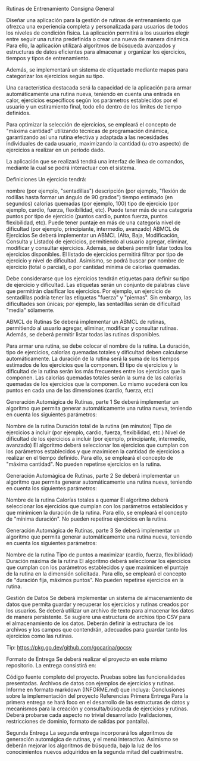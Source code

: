 Rutinas de Entrenamiento
Consigna General

Diseñar una aplicación para la gestión de rutinas de entrenamiento que ofrezca una experiencia completa y personalizada para usuarios de todos los niveles de condición física. La aplicación permitirá a los usuarios elegir entre seguir una rutina predefinida o crear una nueva de manera dinámica. Para ello, la aplicación utilizará algoritmos de búsqueda avanzados y estructuras de datos eficientes para almacenar y organizar los ejercicios, tiempos y tipos de entrenamiento.

Además, se implementará un sistema de etiquetado mediante mapas para categorizar los ejercicios según su tipo.

Una característica destacada será la capacidad de la aplicación para armar automáticamente una rutina nueva, teniendo en cuenta una entrada en calor, ejercicios específicos según los parámetros establecidos por el usuario y un estiramiento final, todo ello dentro de los límites de tiempo definidos.

Para optimizar la selección de ejercicios, se empleará el concepto de "máxima cantidad" utilizando técnicas de programación dinámica, garantizando así una rutina efectiva y adaptada a las necesidades individuales de cada usuario, maximizando la cantidad (u otro aspecto) de ejercicios a realizar en un período dado.

La aplicación que se realizará tendrá una interfaz de línea de comandos, mediante la cual se podrá interactuar con el sistema.

Definiciones
Un ejercicio tendrá:

nombre (por ejemplo, "sentadillas")
descripción (por ejemplo, "flexión de rodillas hasta formar un ángulo de 90 grados")
tiempo estimado (en segundos)
calorias quemadas (por ejemplo, 100)
tipo de ejercicio (por ejemplo, cardio, fuerza, flexibilidad, etc). Puede tener más de una categoría
puntos por tipo de ejercicio (puntos cardio, puntos fuerza, puntos flexibilidad, etc). Puede tener puntaje en más de una categoría
nivel de dificultad (por ejemplo, principiante, intermedio, avanzado)
ABMCL de Ejercicios
Se deberá implementar un ABMCL (Alta, Baja, Modificación, Consulta y Listado) de ejercicios, permitiendo al usuario agregar, eliminar, modificar y consultar ejercicios. Además, se deberá permitir listar todos los ejercicios disponibles. El listado de ejercicios permitirá filtrar por tipo de ejercicio y nivel de dificultad. Asimismo, se podrá buscar por nombre de ejercicio (total o parcial), o por cantidad mínima de calorías quemadas.

Debe considerarse que los ejercicios tendrán etiquetas para definir su tipo de ejercicio y dificultad. Las etiquetas serán un conjunto de palabras clave que permitirán clasificar los ejercicios. Por ejemplo, un ejercicio de sentadillas podría tener las etiquetas "fuerza" y "piernas". Sin embargo, las dificultades son únicas; por ejemplo, las sentadillas serán de dificultad "media" sólamente.

ABMCL de Rutinas
Se deberá implementar un ABMCL de rutinas, permitiendo al usuario agregar, eliminar, modificar y consultar rutinas. Además, se deberá permitir listar todas las rutinas disponibles.

Para armar una rutina, se debe colocar el nombre de la rutina. La duración, tipo de ejercicios, calorías quemadas totales y dificultad deben calcularse automáticamente. La duración de la rutina será la suma de los tiempos estimados de los ejercicios que la componen. El tipo de ejercicios y la dificultad de la rutina serán los más frecuentes entre los ejercicios que la componen. Las calorías quemadas totales serán la suma de las calorías quemadas de los ejercicios que la componen. Lo mismo sucederá con los puntos en cada una de las dimensiones (cardio, fuerza, etc)

Generación Automágica de Rutinas, parte 1
Se deberá implementar un algoritmo que permita generar automáticamente una rutina nueva, teniendo en cuenta los siguientes parámetros:

Nombre de la rutina
Duración total de la rutina (en minutos)
Tipo de ejercicios a incluir (por ejemplo, cardio, fuerza, flexibilidad, etc.)
Nivel de dificultad de los ejercicios a incluir (por ejemplo, principiante, intermedio, avanzado)
El algoritmo deberá seleccionar los ejercicios que cumplan con los parámetros establecidos y que maximicen la cantidad de ejercicios a realizar en el tiempo definido. Para ello, se empleará el concepto de "máxima cantidad". No pueden repetirse ejercicios en la rutina.

Generación Automágica de Rutinas, parte 2
Se deberá implementar un algoritmo que permita generar automáticamente una rutina nueva, teniendo en cuenta los siguientes parámetros:

Nombre de la rutina
Calorías totales a quemar
El algoritmo deberá seleccionar los ejercicios que cumplan con los parámetros establecidos y que minimicen la duración de la rutina. Para ello, se empleará el concepto de "mínima duración". No pueden repetirse ejercicios en la rutina.

Generación Automágica de Rutinas, parte 3
Se deberá implementar un algoritmo que permita generar automáticamente una rutina nueva, teniendo en cuenta los siguientes parámetros:

Nombre de la rutina
Tipo de puntos a maximizar (cardio, fuerza, flexibilidad)
Duración máxima de la rutina
El algoritmo deberá seleccionar los ejercicios que cumplan con los parámetros establecidos y que maximicen el puntaje de la rutina en la dimensión solicitada. Para ello, se empleará el concepto de "duración fija, máximos puntos". No pueden repetirse ejercicios en la rutina.

Gestión de Datos
Se deberá implementar un sistema de almacenamiento de datos que permita guardar y recuperar los ejercicios y rutinas creados por los usuarios. Se deberá utilizar un archivo de texto para almacenar los datos de manera persistente. Se sugiere una estructura de archios tipo CSV para el almacenamiento de los datos. Deberán definir la estructura de los archivos y los campos que contendrán, adecuados para guardar tanto los ejercicios como las rutinas.

Tip: https://pkg.go.dev/github.com/gocarina/gocsv

Formato de Entrega
Se deberá realizar el proyecto en este mismo repositorio. La entrega consistirá en:

Código fuente completo del proyecto.
Pruebas sobre las funcionalidades presentadas.
Archivos de datos con ejemplos de ejercicios y rutinas.
Informe en formato markdown (INFORME.md) que incluya:
Conclusiones sobre la implementación del proyecto
Referencias
Primera Entrega
Para la primera entrega se hará foco en el desarrollo de las estructuras de datos y mecanismos para la creación y consulta/búsqueda de ejercicios y rutinas. Deberá probarse cada aspecto no trivial desarrollado (validaciones, restricciones de dominio, formato de salidas por pantalla).

Segunda Entrega
La segunda entrega incorporará los algoritmos de generación automágica de rutinas, y el menú interactivo. Asimismo se deberán mejorar los algoritmos de búsqueda, bajo la luz de los conocimientos nuevos adquiridos en la segunda mitad del cuatrimestre.